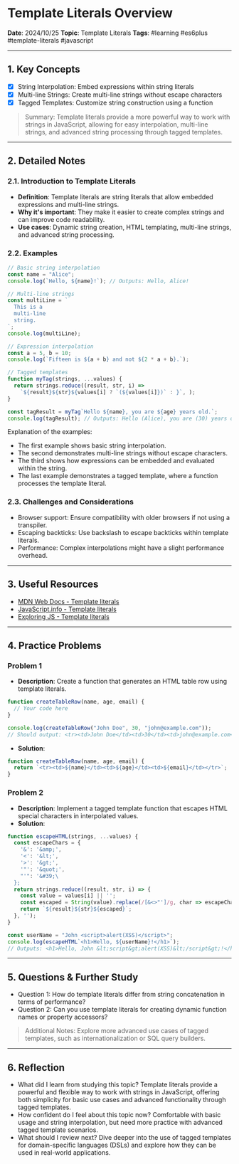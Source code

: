 # Template Literals Overview

**Date**: 2024/10/25
**Topic**: Template Literals
**Tags**: #learning #es6plus #template-literals #javascript

---

## 1. Key Concepts

- [x] String Interpolation: Embed expressions within string literals
- [x] Multi-line Strings: Create multi-line strings without escape characters
- [x] Tagged Templates: Customize string construction using a function

> Summary: Template literals provide a more powerful way to work with strings in JavaScript, allowing for easy interpolation, multi-line strings, and advanced string processing through tagged templates.

---

## 2. Detailed Notes

### 2.1. Introduction to Template Literals

- **Definition**: Template literals are string literals that allow embedded expressions and multi-line strings.
- **Why it's important**: They make it easier to create complex strings and can improve code readability.
- **Use cases**: Dynamic string creation, HTML templating, multi-line strings, and advanced string processing.

### 2.2. Examples

```javascript
// Basic string interpolation
const name = "Alice";
console.log(`Hello, ${name}!`); // Outputs: Hello, Alice!

// Multi-line strings
const multiLine = `
  This is a
  multi-line
  string.
`;
console.log(multiLine);

// Expression interpolation
const a = 5, b = 10;
console.log(`Fifteen is ${a + b} and not ${2 * a + b}.`);

// Tagged templates
function myTag(strings, ...values) {
  return strings.reduce((result, str, i) => 
    `${result}${str}${values[i] ? `(${values[i]})` : }`, );
}

const tagResult = myTag`Hello ${name}, you are ${age} years old.`;
console.log(tagResult); // Outputs: Hello (Alice), you are (30) years old.
```

Explanation of the examples:
- The first example shows basic string interpolation.
- The second demonstrates multi-line strings without escape characters.
- The third shows how expressions can be embedded and evaluated within the string.
- The last example demonstrates a tagged template, where a function processes the template literal.

### 2.3. Challenges and Considerations

- Browser support: Ensure compatibility with older browsers if not using a transpiler.
- Escaping backticks: Use backslash to escape backticks within template literals.
- Performance: Complex interpolations might have a slight performance overhead.

---

## 3. Useful Resources

- [MDN Web Docs - Template literals](https://developer.mozilla.org/en-US/docs/Web/JavaScript/Reference/Template_literals)
- [JavaScript.info - Template literals](https://javascript.info/string#backticks)
- [Exploring JS - Template literals](https://exploringjs.com/es6/ch_template-literals.html)

---

## 4. Practice Problems

### Problem 1

- **Description**: Create a function that generates an HTML table row using template literals.

```javascript
function createTableRow(name, age, email) {
  // Your code here
}

console.log(createTableRow("John Doe", 30, "john@example.com"));
// Should output: <tr><td>John Doe</td><td>30</td><td>john@example.com</td></tr>
```

- **Solution**:

```javascript
function createTableRow(name, age, email) {
  return `<tr><td>${name}</td><td>${age}</td><td>${email}</td></tr>`;
}
```

### Problem 2

- **Description**: Implement a tagged template function that escapes HTML special characters in interpolated values.
- **Solution**:

```javascript
function escapeHTML(strings, ...values) {
  const escapeChars = {
    '&': '&amp;',
    '<': '&lt;',
    '>': '&gt;',
    '"': '&quot;',
    "'": '&#39;\
  };
  return strings.reduce((result, str, i) => {
    const value = values[i] || '';
    const escaped = String(value).replace(/[&<>"']/g, char => escapeChars[char]);
    return `${result}${str}${escaped}`;
  }, '');
}

const userName = "John <script>alert(XSS)</script>";
console.log(escapeHTML`<h1>Hello, ${userName}!</h1>`);
// Outputs: <h1>Hello, John &lt;script&gt;alert(XSS)&lt;/script&gt;!</h1>
```

---

## 5. Questions & Further Study

- Question 1: How do template literals differ from string concatenation in terms of performance?
- Question 2: Can you use template literals for creating dynamic function names or property accessors?

> Additional Notes: Explore more advanced use cases of tagged templates, such as internationalization or SQL query builders.

---

## 6. Reflection

- What did I learn from studying this topic? Template literals provide a powerful and flexible way to work with strings in JavaScript, offering both simplicity for basic use cases and advanced functionality through tagged templates.
- How confident do I feel about this topic now? Comfortable with basic usage and string interpolation, but need more practice with advanced tagged template scenarios.
- What should I review next? Dive deeper into the use of tagged templates for domain-specific languages (DSLs) and explore how they can be used in real-world applications.

